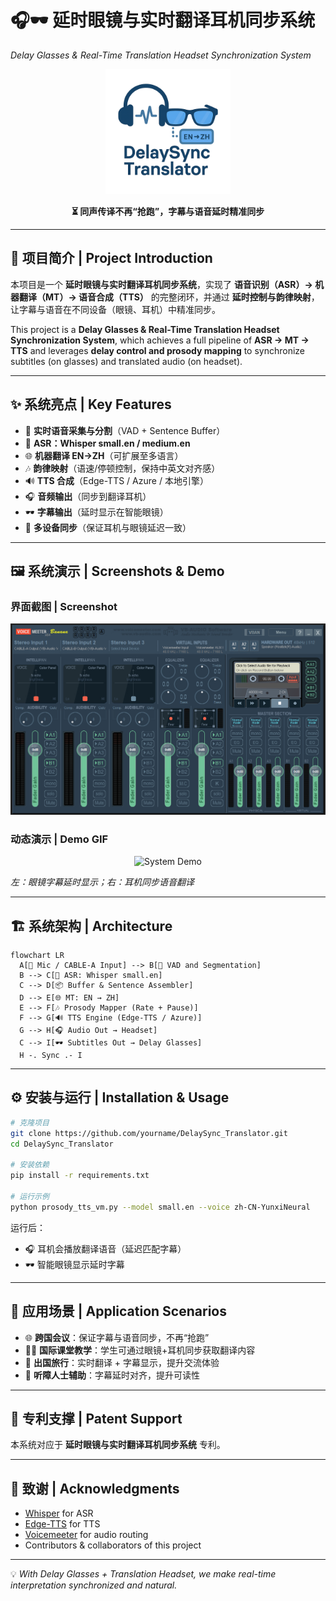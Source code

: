 # 🎧🕶️ 延时眼镜与实时翻译耳机同步系统

*Delay Glasses & Real-Time Translation Headset Synchronization System*

<p align="center">
  <img src="assets/logo.png" alt="Project Logo" width="200"/>
</p>

<p align="center">
  <b>⏳ 同声传译不再“抢跑”，字幕与语音延时精准同步</b>  
</p>

---

## 📖 项目简介 | Project Introduction

本项目是一个 **延时眼镜与实时翻译耳机同步系统**，实现了 **语音识别（ASR）→ 机器翻译（MT）→ 语音合成（TTS）** 的完整闭环，并通过 **延时控制与韵律映射**，让字幕与语音在不同设备（眼镜、耳机）中精准同步。

This project is a **Delay Glasses & Real-Time Translation Headset Synchronization System**, which achieves a full pipeline of **ASR → MT → TTS** and leverages **delay control and prosody mapping** to synchronize subtitles (on glasses) and translated audio (on headset).

---

## ✨ 系统亮点 | Key Features

* 🎤 **实时语音采集与分割**（VAD + Sentence Buffer）
* 📝 **ASR：Whisper small.en / medium.en**
* 🌐 **机器翻译 EN→ZH**（可扩展至多语言）
* 🎶 **韵律映射**（语速/停顿控制，保持中英文对齐感）
* 🔊 **TTS 合成**（Edge-TTS / Azure / 本地引擎）
* 🎧 **音频输出**（同步到翻译耳机）
* 🕶️ **字幕输出**（延时显示在智能眼镜）
* 🔗 **多设备同步**（保证耳机与眼镜延迟一致）

---

## 🖼️ 系统演示 | Screenshots & Demo

### 界面截图 | Screenshot

<p align="center">
  <img src="assets/voicemeeter.png" alt="System Screenshot" width="700"/>
</p>

### 动态演示 | Demo GIF

<p align="center">
  <img src="assets/demo.gif" alt="System Demo" width="700"/>
</p>

*左：眼镜字幕延时显示；右：耳机同步语音翻译*

---

## 🏗️ 系统架构 | Architecture

```mermaid
flowchart LR
  A[🎤 Mic / CABLE-A Input] --> B[🔎 VAD and Segmentation]
  B --> C[📝 ASR: Whisper small.en]
  C --> D[📦 Buffer & Sentence Assembler]
  D --> E[🌐 MT: EN → ZH]
  E --> F[🎶 Prosody Mapper (Rate + Pause)]
  F --> G[🔊 TTS Engine (Edge-TTS / Azure)]
  G --> H[🎧 Audio Out → Headset]
  C --> I[🕶️ Subtitles Out → Delay Glasses]
  H -. Sync .- I
```

---

## ⚙️ 安装与运行 | Installation & Usage

```bash
# 克隆项目
git clone https://github.com/yourname/DelaySync_Translator.git
cd DelaySync_Translator

# 安装依赖
pip install -r requirements.txt

# 运行示例
python prosody_tts_vm.py --model small.en --voice zh-CN-YunxiNeural
```

运行后：

* 🎧 耳机会播放翻译语音（延迟匹配字幕）
* 🕶️ 智能眼镜显示延时字幕

---

## 🚀 应用场景 | Application Scenarios

* 🌐 **跨国会议**：保证字幕与语音同步，不再“抢跑”
* 🧑‍🏫 **国际课堂教学**：学生可通过眼镜+耳机同步获取翻译内容
* 🧳 **出国旅行**：实时翻译 + 字幕显示，提升交流体验
* 🦻 **听障人士辅助**：字幕延时对齐，提升可读性

---

## 📑 专利支撑 | Patent Support

本系统对应于 **延时眼镜与实时翻译耳机同步系统** 专利。

---

## 🤝 致谢 | Acknowledgments

* [Whisper](https://github.com/openai/whisper) for ASR
* [Edge-TTS](https://github.com/rany2/edge-tts) for TTS
* [Voicemeeter](https://vb-audio.com/Voicemeeter/) for audio routing
* Contributors & collaborators of this project

---

💡 *With Delay Glasses + Translation Headset, we make real-time interpretation synchronized and natural.*

